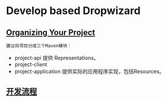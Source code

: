 # Develop based Dropwizard

## [Organizing Your Project](https://www.dropwizard.io/1.1.4/docs/manual/core.html)
```md
建议将项目分成三个Maven模块：
```
* project-api 提供 Representations。
* project-client 
* project-application 提供实际的应用程序实现，包括Resources。

## [开发流程](https://www.dropwizard.io/1.1.4/docs/getting-started.html)
